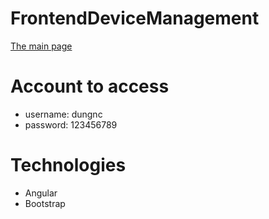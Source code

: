 # FrontendDeviceManagement

[The main page](https://dungnguyen69.github.io/Frontend-DeviceManagement/home)

# Account to access

- username: dungnc
- password: 123456789

# Technologies
- Angular
- Bootstrap

